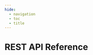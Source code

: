 ```yaml
---
hide:
  - navigation
  - toc
  - title
---
```

<style>
  .md-grid {
    max-width: 90%;
  }
</style>
# REST API Reference

<redoc spec-url="/openapi.yaml" theme='{"nativeScrollbars": true, "rightPanel": {"width": "400px"}, "jsonSampleExpandLevel": "all"}'></redoc>
<script src="https://cdn.redoc.ly/redoc/latest/bundles/redoc.standalone.js"> </script>